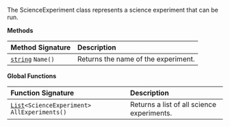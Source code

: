 The ScienceExperiment class represents a science experiment that can be run.

**Methods**

| Method Signature | Description |
| :--- | :--- |
| [`string`](String-Type) `Name()` | Returns the name of the experiment. |

**Global Functions**

| Function Signature| Description |
| :--- | :--- |
| [`List`](List-Type)`<ScienceExperiment> AllExperiments()` | Returns a list of all science experiments. |
